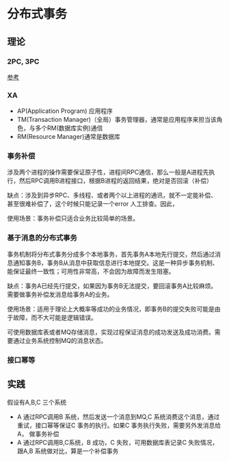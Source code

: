 # 分布式事务

## 理论

### 2PC, 3PC

[参考](https://github.com/MrYang/dev-ops/blob/master/分布式/基础.md)

### XA

- AP(Application Program) 应用程序
- TM(Transaction Manager)（全局）事务管理器，通常是应用程序来担当该角色，与多个RM(数据库实例)通信
- RM(Resource Manager)通常是数据库

### 事务补偿

涉及两个进程的操作需要保证原子性，进程间RPC通信，那么一般是A进程先执行，然后RPC调用B进程接口，根据B进程的返回结果，绝对是否回滚（补偿）

缺点：涉及到异步RPC、多线程、或者两个以上进程的通讯，就不一定能补偿、甚至很难补偿了，这个时候只能记录一个error 人工排查。因此，

使用场景：事务补偿只适合业务比较简单的场景。

### 基于消息的分布式事务

事务机制将分布式事务分成多个本地事务，首先事务A本地先行提交，然后通过消息通知事务B，事务B从消息中获取信息进行本地提交。这是一种异步事务机制、能保证最终一致性；可用性非常高，不会因为故障而发生阻塞。

缺点：事务A已经先行提交，如果因为事务B无法提交，要回滚事务A比较麻烦。需要做事务补偿发消息给事务A的业务。

使用场景：适用于理论上大概率等成功的业务情况，即事务B的提交失败可能是由于故障，而不大可能是逻辑错误。

可使用数据库表或者MQ存储消息，实现过程保证消息的成功发送及成功消费。需要通过业务系统控制MQ的消息状态。

### 接口幂等

## 实践

假设有A,B,C 三个系统

- A 通过RPC调用B 系统，然后发送一个消息到MQ,C 系统消费这个消息，通过重试，接口幂等保证C 事务的执行。如果C 事务执行失败，需要另外发消息给A， 做事务补偿
- A 通过RPC调用B,C系统，B 成功，C 失败，可用数据库表记录C 失败情况，跟A,B 系统做对比，算是一个补偿事务